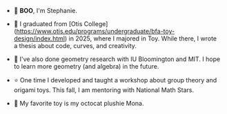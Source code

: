 - 👻 **BOO**, I'm Stephanie.  

- 🧸 I graduated from [Otis College] (https://www.otis.edu/programs/undergraduate/bfa-toy-design/index.html) in 2025, where I majored in Toy.  While there, I wrote a thesis about code, curves, and creativity.
- 💠 I've also done geometry research with IU Bloomington and MIT.  I hope to learn more geometry (and algebra) in the future.
- ⭐️ One time I developed and taught a workshop about group theory and origami toys.  This fall, I am mentoring with National Math Stars.
- 🥰 My favorite toy is my octocat plushie Mona.  

<!---
ToyTeX/ToyTeX is a ✨ special ✨ repository because its `README.md` (this file) appears on your GitHub profile.

--->
